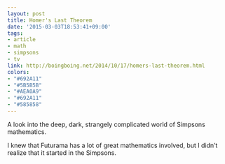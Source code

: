 ```yaml
---
layout: post
title: Homer's Last Theorem
date: '2015-03-03T18:53:41+09:00'
tags:
- article
- math
- simpsons
- tv
link: http://boingboing.net/2014/10/17/homers-last-theorem.html
colors:
- "#692A11"
- "#5B5B5B"
- "#AEA0A9"
- "#692A11"
- "#585858"
---
```


<p>A look into the deep, dark, strangely complicated world of Simpsons mathematics.</p>

<p>I knew that Futurama has a lot of great mathematics involved, but I didn&rsquo;t realize that it started in the Simpsons.</p>
